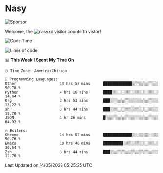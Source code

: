 # Nasy

<!--
<p align="center">
<img height="200" src="https://github-readme-stats.vercel.app/api?username=nasyxx&count_private=true&show_icons=true&theme=dracula&include_all_commits=true"/>
<img height="200" src="https://github-readme-stats.vercel.app/api/top-langs/?username=nasyxx&theme=dracula&hide=html,jupyter+notebook&count_private=true&show_icons=true"/>
</p>

  
----------------
-->

![Sponsor](https://img.shields.io/static/v1.svg?label=Sponsor&message=%E2%9D%A4&logo=GitHub&style=flat&color=pink)
 
Welcome, the ![nasyxx visitor counter](https://count.getloli.com/get/@nasyxx?theme=rule34)th vistor!
 
<!--START_SECTION:waka-->
![Code Time](http://img.shields.io/badge/Code%20Time-3%2C515%20hrs%2028%20mins-blue)

![Lines of code](https://img.shields.io/badge/From%20Hello%20World%20I%27ve%20Written-6.2%20million%20lines%20of%20code-blue)

📊 **This Week I Spent My Time On** 

```text
🕑︎ Time Zone: America/Chicago

💬 Programming Languages: 
Other                    14 hrs 57 mins      █████████████░░░░░░░░░░░░   50.78 % 
Python                   4 hrs 18 mins       ████░░░░░░░░░░░░░░░░░░░░░   14.64 % 
Org                      3 hrs 53 mins       ███░░░░░░░░░░░░░░░░░░░░░░   13.22 % 
sh                       3 hrs 44 mins       ███░░░░░░░░░░░░░░░░░░░░░░   12.70 % 
JSON                     1 hr 26 mins        █░░░░░░░░░░░░░░░░░░░░░░░░   04.92 % 

🔥 Editors: 
Chrome                   14 hrs 57 mins      █████████████░░░░░░░░░░░░   50.76 % 
Emacs                    10 hrs 46 mins      █████████░░░░░░░░░░░░░░░░   36.54 % 
Zsh                      3 hrs 44 mins       ███░░░░░░░░░░░░░░░░░░░░░░   12.70 % 
```


 Last Updated on 14/05/2023 05:25:25 UTC
<!--END_SECTION:waka-->

<!-- ![visitors](https://visitor-badge.laobi.icu/badge?page_id=nasyxx.nasyxx) -->
